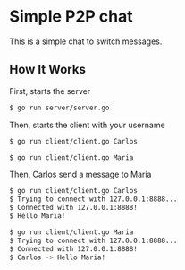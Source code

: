 # Simple P2P chat

This is a simple chat to switch messages.

## How It Works

First, starts the server

```sh
$ go run server/server.go
```

Then, starts the client with your username

```sh
$ go run client/client.go Carlos
```

```sh
$ go run client/client.go Maria
```

Then, Carlos send a message to Maria
```sh
$ go run client/client.go Carlos
$ Trying to connect with 127.0.0.1:8888...
$ Connected with 127.0.0.1:8888!
$ Hello Maria!
```

```sh
$ go run client/client.go Maria
$ Trying to connect with 127.0.0.1:8888...
$ Connected with 127.0.0.1:8888!
$ Carlos -> Hello Maria!
```